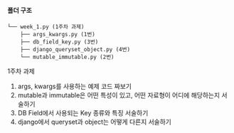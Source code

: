 #### **폴더 구조**
```
└── week_1.py (1주차 과제)
    ├── args_kwargs.py (1번)
    ├── db_field_key.py (3번)
    ├── django_queryset_object.py (4번)
    └── mutable_immutable.py (2번)
```
1주차 과제
 1. args, kwargs를 사용하는 예제 코드 짜보기
 2. mutable과 immutable은 어떤 특성이 있고, 어떤 자료형이 어디에 해당하는지 서술하기
 3. DB Field에서 사용되는 Key 종류와 특징 서술하기
 4. django에서 queryset과 object는 어떻게 다른지 서술하기
